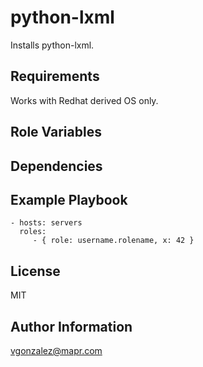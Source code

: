 python-lxml
=========

Installs python-lxml.

Requirements
------------

Works with Redhat derived OS only.

Role Variables
--------------

Dependencies
------------

Example Playbook
----------------

    - hosts: servers
      roles:
         - { role: username.rolename, x: 42 }

License
-------

MIT

Author Information
------------------

vgonzalez@mapr.com
